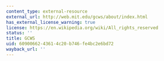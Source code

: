 ```yaml
---
content_type: external-resource
external_url: http://web.mit.edu/gcws/about/index.html
has_external_license_warning: true
license: https://en.wikipedia.org/wiki/All_rights_reserved
status: ''
title: GCWS
uid: 60900662-4361-4c20-b746-fe4bc2e6bd72
wayback_url: ''
---
```

